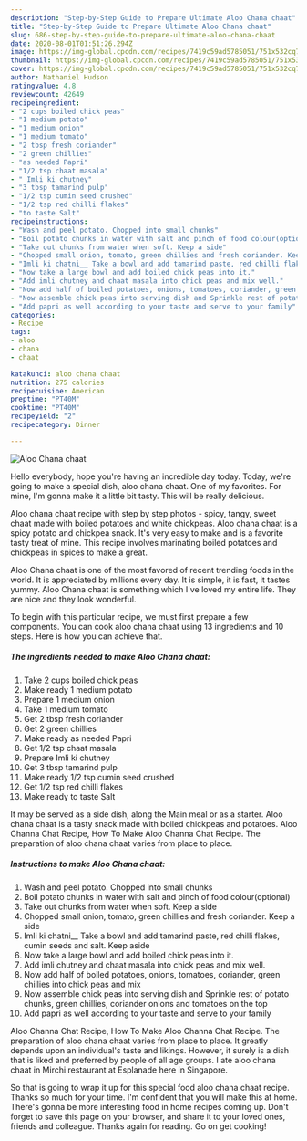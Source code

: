 ```yaml
---
description: "Step-by-Step Guide to Prepare Ultimate Aloo Chana chaat"
title: "Step-by-Step Guide to Prepare Ultimate Aloo Chana chaat"
slug: 686-step-by-step-guide-to-prepare-ultimate-aloo-chana-chaat
date: 2020-08-01T01:51:26.294Z
image: https://img-global.cpcdn.com/recipes/7419c59ad5785051/751x532cq70/aloo-chana-chaat-recipe-main-photo.jpg
thumbnail: https://img-global.cpcdn.com/recipes/7419c59ad5785051/751x532cq70/aloo-chana-chaat-recipe-main-photo.jpg
cover: https://img-global.cpcdn.com/recipes/7419c59ad5785051/751x532cq70/aloo-chana-chaat-recipe-main-photo.jpg
author: Nathaniel Hudson
ratingvalue: 4.8
reviewcount: 42649
recipeingredient:
- "2 cups boiled chick peas"
- "1 medium potato"
- "1 medium onion"
- "1 medium tomato"
- "2 tbsp fresh coriander"
- "2 green chillies"
- "as needed Papri"
- "1/2 tsp chaat masala"
- " Imli ki chutney"
- "3 tbsp tamarind pulp"
- "1/2 tsp cumin seed crushed"
- "1/2 tsp red chilli flakes"
- "to taste Salt"
recipeinstructions:
- "Wash and peel potato. Chopped into small chunks"
- "Boil potato chunks in water with salt and pinch of food colour(optional)"
- "Take out chunks from water when soft. Keep a side"
- "Chopped small onion, tomato, green chillies and fresh coriander. Keep a side"
- "Imli ki chatni__ Take a bowl and add tamarind paste, red chilli flakes, cumin seeds and salt. Keep aside"
- "Now take a large bowl and add boiled chick peas into it."
- "Add imli chutney and chaat masala into chick peas and mix well."
- "Now add half of boiled potatoes, onions, tomatoes, coriander, green chillies into chick peas and mix"
- "Now assemble chick peas into serving dish and Sprinkle rest of potato chunks, green chillies, coriander onions and tomatoes on the top"
- "Add papri as well according to your taste and serve to your family"
categories:
- Recipe
tags:
- aloo
- chana
- chaat

katakunci: aloo chana chaat 
nutrition: 275 calories
recipecuisine: American
preptime: "PT40M"
cooktime: "PT40M"
recipeyield: "2"
recipecategory: Dinner

---
```



![Aloo Chana chaat](https://img-global.cpcdn.com/recipes/7419c59ad5785051/751x532cq70/aloo-chana-chaat-recipe-main-photo.jpg)

Hello everybody, hope you're having an incredible day today. Today, we're going to make a special dish, aloo chana chaat. One of my favorites. For mine, I'm gonna make it a little bit tasty. This will be really delicious.

Aloo chana chaat recipe with step by step photos - spicy, tangy, sweet chaat made with boiled potatoes and white chickpeas. Aloo chana chaat is a spicy potato and chickpea snack. It&#39;s very easy to make and is a favorite tasty treat of mine. This recipe involves marinating boiled potatoes and chickpeas in spices to make a great.

Aloo Chana chaat is one of the most favored of recent trending foods in the world. It is appreciated by millions every day. It is simple, it is fast, it tastes yummy. Aloo Chana chaat is something which I've loved my entire life. They are nice and they look wonderful.


To begin with this particular recipe, we must first prepare a few components. You can cook aloo chana chaat using 13 ingredients and 10 steps. Here is how you can achieve that.

<!--inarticleads1-->

##### The ingredients needed to make Aloo Chana chaat:

1. Take 2 cups boiled chick peas
1. Make ready 1 medium potato
1. Prepare 1 medium onion
1. Take 1 medium tomato
1. Get 2 tbsp fresh coriander
1. Get 2 green chillies
1. Make ready as needed Papri
1. Get 1/2 tsp chaat masala
1. Prepare  Imli ki chutney
1. Get 3 tbsp tamarind pulp
1. Make ready 1/2 tsp cumin seed crushed
1. Get 1/2 tsp red chilli flakes
1. Make ready to taste Salt


It may be served as a side dish, along the Main meal or as a starter. Aloo chana chaat is a tasty snack made with boiled chickpeas and potatoes. Aloo Channa Chat Recipe, How To Make Aloo Channa Chat Recipe. The preparation of aloo chana chaat varies from place to place. 

<!--inarticleads2-->

##### Instructions to make Aloo Chana chaat:

1. Wash and peel potato. Chopped into small chunks
1. Boil potato chunks in water with salt and pinch of food colour(optional)
1. Take out chunks from water when soft. Keep a side
1. Chopped small onion, tomato, green chillies and fresh coriander. Keep a side
1. Imli ki chatni__ Take a bowl and add tamarind paste, red chilli flakes, cumin seeds and salt. Keep aside
1. Now take a large bowl and add boiled chick peas into it.
1. Add imli chutney and chaat masala into chick peas and mix well.
1. Now add half of boiled potatoes, onions, tomatoes, coriander, green chillies into chick peas and mix
1. Now assemble chick peas into serving dish and Sprinkle rest of potato chunks, green chillies, coriander onions and tomatoes on the top
1. Add papri as well according to your taste and serve to your family


Aloo Channa Chat Recipe, How To Make Aloo Channa Chat Recipe. The preparation of aloo chana chaat varies from place to place. It greatly depends upon an individual&#39;s taste and likings. However, it surely is a dish that is liked and preferred by people of all age groups. I ate aloo chana chaat in Mirchi restaurant at Esplanade here in Singapore. 

So that is going to wrap it up for this special food aloo chana chaat recipe. Thanks so much for your time. I'm confident that you will make this at home. There's gonna be more interesting food in home recipes coming up. Don't forget to save this page on your browser, and share it to your loved ones, friends and colleague. Thanks again for reading. Go on get cooking!
